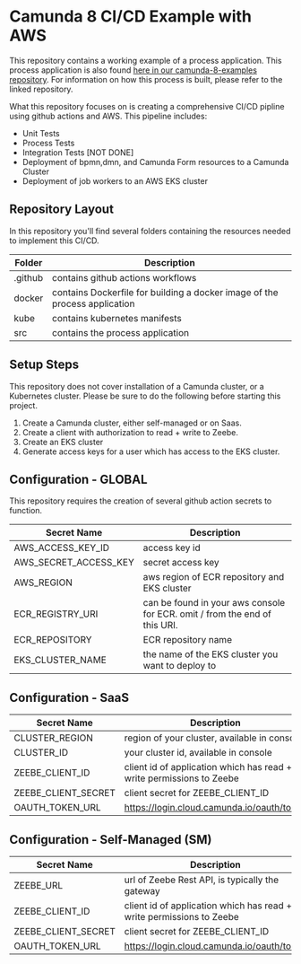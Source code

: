 # Camunda 8 CI/CD Example with AWS
This repository contains a working example of a process application. This process application is also found [here in our camunda-8-examples repository](https://github.com/camunda-community-hub/camunda-8-examples/tree/main/payment-example-process-application). For information on how this process is built, please refer to the linked repository.

What this repository focuses on is creating a comprehensive CI/CD pipline using github actions and AWS. This pipeline includes:

* Unit Tests
* Process Tests
* Integration Tests [NOT DONE]
* Deployment of bpmn,dmn, and Camunda Form resources to a Camunda Cluster
* Deployment of job workers to an AWS EKS cluster

## Repository Layout
In this repository you'll find several folders containing the resources needed to implement this CI/CD.

| Folder | Description                                                                |
|--------|----------------------------------------------------------------------------|
| .github | contains github actions workflows                                          |
| docker | contains Dockerfile for building a docker image of the process application |
| kube | contains kubernetes manifests                                              |
| src   | contains the process application                                           |

## Setup Steps
This repository does not cover installation of a Camunda cluster, or a Kubernetes cluster. Please be sure to do the following before starting this project.
1. Create a Camunda cluster, either self-managed or on Saas.
2. Create a client with authorization to read + write to Zeebe.
3. Create an EKS cluster
4. Generate access keys for a user which has access to the EKS cluster.

## Configuration - GLOBAL
This repository requires the creation of several github action secrets to function.


| Secret Name | Description   |
|-------------|---------------|
| AWS_ACCESS_KEY_ID | access key id |
| AWS_SECRET_ACCESS_KEY | secret access key | 
| AWS_REGION | aws region of ECR repository and EKS cluster |
| ECR_REGISTRY_URI | can be found in your aws console for ECR. omit /<repository-name> from the end of this URI. |
| ECR_REPOSITORY | ECR repository name |
| EKS_CLUSTER_NAME | the name of the EKS cluster you want to deploy to |

## Configuration - SaaS
| Secret Name         | Description                                                          |
|---------------------|----------------------------------------------------------------------|
| CLUSTER_REGION      | region of your cluster, available in console                         |
| CLUSTER_ID          | your cluster id, available in console                                |
| ZEEBE_CLIENT_ID     | client id of application which has read + write permissions to Zeebe |
| ZEEBE_CLIENT_SECRET | client secret for ZEEBE_CLIENT_ID                                    | 
| OAUTH_TOKEN_URL     | https://login.cloud.camunda.io/oauth/token                           | 

## Configuration - Self-Managed (SM)
| Secret Name         | Description                                                          |
|---------------------|----------------------------------------------------------------------|
| ZEEBE_URL           | url of Zeebe Rest API, is typically the gateway |
| ZEEBE_CLIENT_ID     | client id of application which has read + write permissions to Zeebe |
| ZEEBE_CLIENT_SECRET | client secret for ZEEBE_CLIENT_ID                                    | 
| OAUTH_TOKEN_URL     | https://login.cloud.camunda.io/oauth/token                           | 